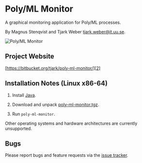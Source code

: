 Poly/ML Monitor
===============

A graphical monitoring application for Poly/ML processes.

By Magnus Stenqvist and Tjark Weber <tjark.weber@it.uu.se>.

![Poly/ML Monitor][1]

Project Website
---------------

[https://bitbucket.org/tjark/poly-ml-monitor/][2]

Installation Notes (Linux x86-64)
---------------------------------

1. Install [Java][3].

2. Download and unpack [poly-ml-monitor.tgz][4].

3. Run `poly-ml-monitor`.

Other operating systems and hardware architectures are currently
unsupported.

Bugs
----

Please report bugs and feature requests via the [issue tracker][5].

[1]: https://bitbucket.org/tjark/poly-ml-monitor/downloads/screenshot.png
[2]: https://bitbucket.org/tjark/poly-ml-monitor/
[3]: http://www.java.com/
[4]: https://bitbucket.org/tjark/poly-ml-monitor/downloads/poly-ml-monitor.tgz
[5]: https://bitbucket.org/tjark/poly-ml-monitor/issues
